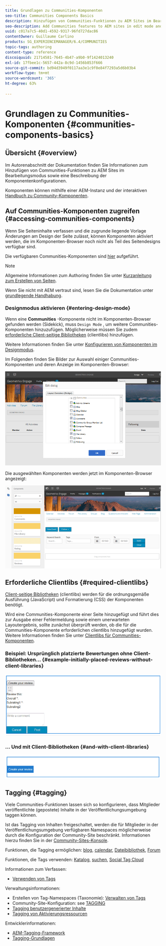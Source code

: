 ```yaml
---
title: Grundlagen zu Communities-Komponenten
seo-title: Communities Components Basics
description: Hinzufügen von Communities-Funktionen zu AEM Sites im Bearbeitungsmodus und Konfigurieren von Komponenten
seo-description: Add Communities features to AEM sites in edit mode and configure components
uuid: c017a7c5-40d1-4592-9317-96fd727dac86
contentOwner: Guillaume Carlino
products: SG_EXPERIENCEMANAGER/6.4/COMMUNITIES
topic-tags: authoring
content-type: reference
discoiquuid: 21714581-7645-4b47-a9b0-9f1424013240
exl-id: 17fbee1c-5657-442a-8c9d-1456b853f666
source-git-commit: bd94d3949f0117aa3e1c9f0e84f7293a5d6b03b4
workflow-type: tm+mt
source-wordcount: '365'
ht-degree: 63%

---
```


# Grundlagen zu Communities-Komponenten {#communities-components-basics}

## Übersicht {#overview}

Im Autorenabschnitt der Dokumentation finden Sie Informationen zum Hinzufügen von Communities-Funktionen zu AEM Sites im Bearbeitungsmodus sowie eine Beschreibung der Komponentenkonfigurationen.

Komponenten können mithilfe einer AEM-Instanz und der interaktiven [Handbuch zu Community-Komponenten](components-guide.md).

## Auf Communities-Komponenten zugreifen {#accessing-communities-components}

Wenn Sie Seiteninhalte verfassen und die zugrunde liegende Vorlage Änderungen am Design der Seite zulässt, können Komponenten aktiviert werden, die im Komponenten-Browser noch nicht als Teil des Seitendesigns verfügbar sind.

Die verfügbaren Communities-Komponenten sind [hier](author-communities.md#available-communities-components) aufgeführt.

>[!NOTE]
>
>Allgemeine Informationen zum Authoring finden Sie unter [Kurzanleitung zum Erstellen von Seiten](../../help/sites-authoring/qg-page-authoring.md).
>
>Wenn Sie nicht mit AEM vertraut sind, lesen Sie die Dokumentation unter [grundlegende Handhabung](../../help/sites-authoring/basic-handling.md).

### Designmodus aktivieren {#entering-design-mode}

Wenn eine **Communities** -Komponente nicht im Komponenten-Browser gefunden werden (Sidekick), muss `Design Mode` , um weitere Communities-Komponenten hinzuzufügen. Möglicherweise müssen Sie zudem [erforderliche Client-seitige Bibliotheken](#required-clientlibs) (clientlibs) hinzufügen.

Weitere Informationen finden Sie unter [Konfigurieren von Komponenten im Designmodus](../../help/sites-authoring/default-components-designmode.md).

Im Folgenden finden Sie Bilder zur Auswahl einiger Communities-Komponenten und deren Anzeige im Komponenten-Browser:

![chlimage_1-424](assets/chlimage_1-424.png)

Die ausgewählten Komponenten werden jetzt im Komponenten-Browser angezeigt:

![chlimage_1-425](assets/chlimage_1-425.png)

## Erforderliche Clientlibs {#required-clientlibs}

[Client-seitige Bibliotheken](../../help/sites-developing/clientlibs.md) (clientlibs) werden für die ordnungsgemäße Ausführung (JavaScript) und Formatierung (CSS) der Komponenten benötigt.

Wird eine Communities-Komponente einer Seite hinzugefügt und führt dies zur Ausgabe einer Fehlermeldung sowie einem unerwarteten Layoutergebnis, sollte zunächst überprüft werden, ob die für die Communities-Komponente erforderlichen clientlibs hinzugefügt wurden. Weitere Informationen finden Sie unter [Clientlibs für Communities-Komponenten](clientlibs.md).

### Beispiel: Ursprünglich platzierte Bewertungen ohne Client-Bibliotheken... {#example-initially-placed-reviews-without-client-libraries}

![chlimage_1-426](assets/chlimage_1-426.png)

### ... Und mit Client-Bibliotheken {#and-with-client-libraries}

![chlimage_1-427](assets/chlimage_1-427.png)

## Tagging {#tagging}

Viele Communities-Funktionen lassen sich so konfigurieren, dass Mitglieder veröffentlichte (gepostete) Inhalte in der Veröffentlichungsumgebung taggen können.

Ist das Tagging von Inhalten freigeschaltet, werden die für Mitglieder in der Veröffentlichungsumgebung verfügbaren Namespaces möglicherweise durch die Konfiguration der Community-Site beschränkt. Informationen hierzu finden Sie in der [Community-Sites-Konsole](sites-console.md#tagging).

Funktionen, die Tagging ermöglichen: [blog](blog-feature.md), [calendar](calendar.md), [Dateibibliothek](file-library.md), [Forum](forum.md)

Funktionen, die Tags verwenden: [Katalog](catalog.md), [suchen](search.md), [Social Tag Cloud](tagcloud.md)

Informationen zum Verfassen:

* [Verwenden von Tags](../../help/sites-authoring/tags.md)

Verwaltungsinformationen:

* Erstellen von Tag-Namespaces (Taxonomie): [Verwalten von Tags](../../help/sites-administering/tags.md)
* Community-Site-Konfiguration: see [TAGGING](sites-console.md#tagging)
* [Tagging benutzergenerierter Inhalte](../../help/sites-authoring/tags.md)
* [Tagging von Aktivierungsressourcen](tag-resources.md)

Entwicklerinformationen:

* [AEM-Tagging-Framework](../../help/sites-developing/framework.md)
* [Tagging-Grundlagen](tag.md)
